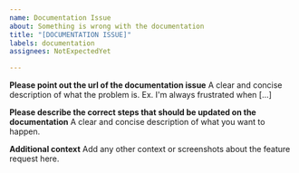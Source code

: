 ```yaml
---
name: Documentation Issue
about: Something is wrong with the documentation
title: "[DOCUMENTATION ISSUE]"
labels: documentation
assignees: NotExpectedYet

---
```


**Please point out the url of the documentation issue**
A clear and concise description of what the problem is. Ex. I'm always frustrated when [...]

**Please describe the correct steps that should be updated on the documentation**
A clear and concise description of what you want to happen.

**Additional context**
Add any other context or screenshots about the feature request here.

